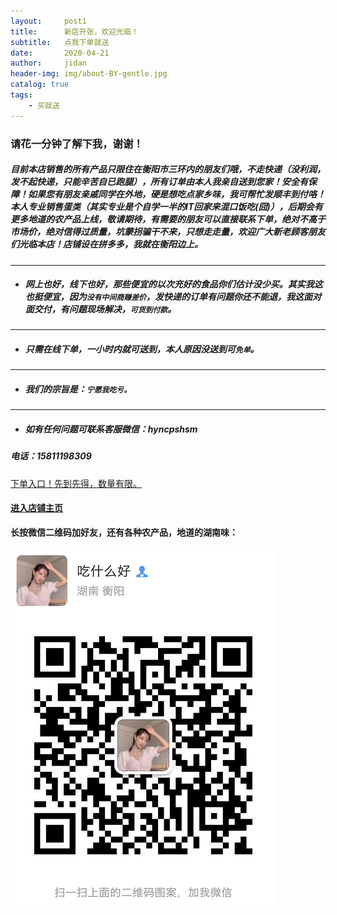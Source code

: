 ```yaml
---
layout:     post1
title:      新店开张，欢迎光临！
subtitle:   点我下单就送
date:       2020-04-21
author:     jidan
header-img: img/about-BY-gentle.jpg
catalog: true
tags:
    - 买就送
---
```

### 请花一分钟了解下我，谢谢！

#####   目前本店销售的所有产品只限住在衡阳市三环内的朋友们哦，不走快递（没利润，发不起快递，只能辛苦自已跑腿），所有订单由本人我亲自送到您家！安全有保障！如果您有朋友亲戚同学在外地，硬是想吃点家乡味，我可帮忙发顺丰到付咯！本人专业销售蛋类（其实专业是个自学一半的IT回家来混口饭吃(囧)），后期会有更多地道的农产品上线，敬请期待，有需要的朋友可以直接联系下单，绝对不高于市场价，绝对信得过质量，坑蒙拐骗干不来，只想走走量，欢迎广大新老顾客朋友们光临本店！店铺设在拼多多，我就在衡阳边上。  
--------
* ##### 网上也好，线下也好，那些便宜的以次充好的食品你们估计没少买。其实我这也挺便宜，因为`没有中间商赚差价`，发快递的订单有问题你还不能退，我这面对面交付，有问题现场解决，`可货到付款`。
--------
* ##### 只需在线下单，一小时内就可送到，本人原因没送到可`免单`。
-------
* ##### 我们的宗旨是：`宁愿我吃亏。`
-------
* ##### 如有任何问题可联系客服微信：hyncpshsm  
##### 电话：15811198309  

[下单入口！先到先得，数量有限。](https://mobile.yangkeduo.com/goods.html?_wv=41729&_wvx=10&goods_id=101523545663&page_from=0&share_uin=2VKF65ARD45NOUPSNG752YHELY_GEXDA&refer_share_id=s2g7km4hl1t79c4bnb7pwjasl1ujynqv&refer_share_uid=4270167021&refer_share_channel=qq#pushState)  

#### [进入店铺主页](https://mobile.yangkeduo.com/mall_page.html?mall_id=839218684&msn=whr6nisqbjwafr25ql2dlntkqy_axbuy&_x_out_of_station=offical_account)  

**长按微信二维码加好友，还有各种农产品，地道的湖南味：**

![](/img/wxmp.png)
